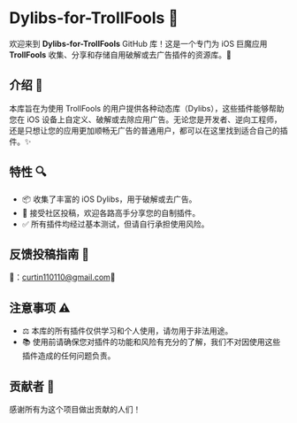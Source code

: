 
# Dylibs-for-TrollFools 🎉

欢迎来到 **Dylibs-for-TrollFools** GitHub 库！这是一个专门为 iOS 巨魔应用 **TrollFools** 收集、分享和存储自用破解或去广告插件的资源库。🚀

## 介绍 📜

本库旨在为使用 TrollFools 的用户提供各种动态库（Dylibs），这些插件能够帮助您在 iOS 设备上自定义、破解或去除应用广告。无论您是开发者、逆向工程师，还是只想让您的应用更加顺畅无广告的普通用户，都可以在这里找到适合自己的插件。✨

## 特性 🔍

- 📦 收集了丰富的 iOS Dylibs，用于破解或去广告。
- 🤝 接受社区投稿，欢迎各路高手分享您的自制插件。
- ✅ 所有插件均经过基本测试，但请自行承担使用风险。

## 反馈投稿指南 📝

📧：curtin110110@gmail.com🔄

## 注意事项 ⚠️

- ⚖️ 本库的所有插件仅供学习和个人使用，请勿用于非法用途。
- 📚 使用前请确保您对插件的功能和风险有充分的了解，我们不对因使用这些插件造成的任何问题负责。

## 贡献者 🙌

感谢所有为这个项目做出贡献的人们！


